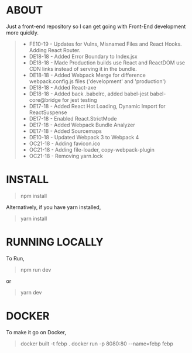 # ABOUT

Just a front-end repository so I can get going with Front-End development more quickly.

> - FE10-19 - Updates for Vulns, Misnamed Files and React Hooks. Adding React Router.
> - DE18-18 - Added Error Boundary to Index.jsx
> - DE18-18 - Made Production builds use React and ReactDOM use CDN links instead of serving it in the bundle.
> - DE18-18 - Added Webpack Merge for difference webpack.config.js files ('development' and 'production')
> - DE18-18 - Added React-axe
> - DE18-18 - Added back .babelrc, added babel-jest babel-core@bridge for jest testing
> - DE17-18 - Added React Hot Loading, Dynamic Import for ReactSuspense
> - DE17-18 - Enabled React.StrictMode
> - DE17-18 - Added Webpack Bundle Analyzer
> - DE17-18 - Added Sourcemaps
> - DE10-18 - Updated Webpack 3 to Webpack 4
> - OC21-18 - Adding favicon.ico
> - OC21-18 - Adding file-loader, copy-webpack-plugin
> - OC21-18 - Removing yarn.lock

# INSTALL

> npm install

Alternatively, if you have yarn installed,

> yarn install

# RUNNING LOCALLY

To Run,

> npm run dev

or

> yarn dev

# DOCKER

To make it go on Docker,

> docker built -t febp .
> docker run -p 8080:80 --name=febp febp
